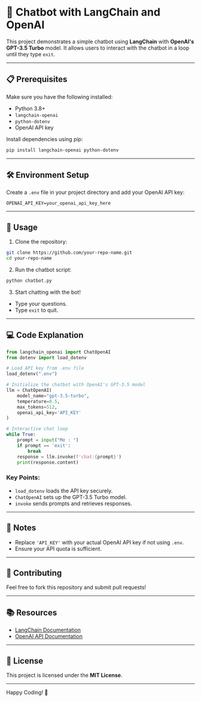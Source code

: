 # 🤖 Chatbot with LangChain and OpenAI

This project demonstrates a simple chatbot using **LangChain** with **OpenAI's GPT-3.5 Turbo** model. It allows users to interact with the chatbot in a loop until they type `exit`.

---

## 📋 **Prerequisites**
Make sure you have the following installed:
- Python 3.8+
- `langchain-openai`
- `python-dotenv`
- OpenAI API key

Install dependencies using pip:
```bash
pip install langchain-openai python-dotenv
```

---

## 🛠️ **Environment Setup**
Create a `.env` file in your project directory and add your OpenAI API key:
```
OPENAI_API_KEY=your_openai_api_key_here
```

---

## 🚀 **Usage**
1. Clone the repository:
```bash
git clone https://github.com/your-repo-name.git
cd your-repo-name
```
2. Run the chatbot script:
```bash
python chatbot.py
```
3. Start chatting with the bot!
- Type your questions.
- Type `exit` to quit.

---

## 💻 **Code Explanation**
```python
from langchain_openai import ChatOpenAI
from dotenv import load_dotenv

# Load API key from .env file
load_dotenv(".env")

# Initialize the chatbot with OpenAI's GPT-3.5 model
llm = ChatOpenAI(
    model_name="gpt-3.5-turbo",
    temperature=0.5,
    max_tokens=512,
    openai_api_key='API_KEY'
)

# Interactive chat loop
while True:
    prompt = input("Me : ")
    if prompt == 'exit':
        break
    response = llm.invoke(f'chat:{prompt}')
    print(response.content)
```
### Key Points:
- `load_dotenv` loads the API key securely.
- `ChatOpenAI` sets up the GPT-3.5 Turbo model.
- `invoke` sends prompts and retrieves responses.

---

## 📝 **Notes**
- Replace `'API_KEY'` with your actual OpenAI API key if not using `.env`.
- Ensure your API quota is sufficient.

---

## 🤝 **Contributing**
Feel free to fork this repository and submit pull requests!

---

## 📚 **Resources**
- [LangChain Documentation](https://docs.langchain.com/)
- [OpenAI API Documentation](https://platform.openai.com/docs/)

---

## 📄 **License**
This project is licensed under the **MIT License**.

---

Happy Coding! 🚀
